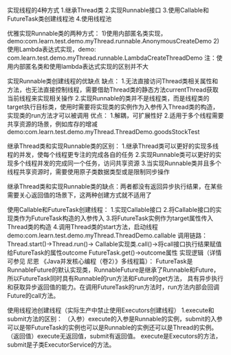 实现线程的4种方式 1.继承Thread类 2.实现Runnable接口 3.使用Callable和FutureTask类创建线程池 4.使用线程池

优雅实现Runnable类的两种方式： 1)使用内部匿名类实现，demo:com.learn.test.demo.myThread.runnable.AnonymousCreateDemo 2)使用Lambda表达式实现，demo:
com.learn.test.demo.myThread.runnable.LambdaCreateThreadDemo 注：使用内部匿名类和使用lambda表达式实现的区别并不大

实现Runnable类创建线程的优缺点 缺点： 1.无法直接访问Thread类相关属性和方法，也无法直接控制线程，需要借助Thread类的静态方法currentThread获取当前线程来实现相关操作
2.实现Runnable的类并不是线程类，而是线程类的target执行目标类，使用时需要将实现类的实例作为入参传入Thread类的构造，实现类的run方法才可以被调用 优点： 1.解耦，可扩展性好
2.适用于多个线程需要共享资源的场景，例如库存的增减 demo:com.learn.test.demo.myThread.ThreadDemo.goodsStockTest

继承Thread类和实现Runnable类的区别： 1.继承Thread类可以更好的实现多线程的并发，使每个线程更专注的完成各自的任务 2.实现Runnable类可以更好的实现多个线程并发的完成同一个任务，访问共享资源
3.当实现Runnable类并且多个线程共享资源时，需要使用原子类数据类型或是限制同步操作

继承Thread类和实现Runnable类的缺点：两者都没有返回异步执行结果，在某些需要关心返回值的场景下，这两种创建方式就不适用了

使用Callable和FutureTask创建线程： 1.实现Callable接口 2.将Callable接口的实现类作为FutureTask构造的入参传入 3.将FutureTask实例作为target属性传入Thread类的构造
4.调用Thread类的start方法，启动线程 demo:com.learn.test.demo.myThread.ThreadDemo.callable 调用链路： Thread.start()->Thread.run()->
Callable实现类.call()->将call接口执行结果赋值给FutureTask的属性outcome FutureTask.get()->outcome属性 实现逻辑（详情可参见 尼恩 《Java并发核心编程（卷2）》多线程篇）：
FutureTask是RunnableFuture的默认实现类，RunnableFuture是继承了Runnable和Future，所以FutureTask同时具有Runnable的run方法和Future的get方法，
具有异步执行和获取异步返回值的能力。在调用FutureTask的run方法时，run方法内部会回调Future的call方法。

使用线程池创建线程（实际生产中禁止使用Executors创建线程） 
1.execute和submit方法的区别：
（入参）execute的入参是Runnable的实例，submit的入参可以是带FutureTask的实例也可以是Runnable的实例还可以是Thread的实例。 
（返回值）execute无返回值，submit有返回值。
execute是Executors的方法，submit是子类ExecutorService的方法。
